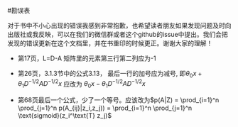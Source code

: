 #勘误表

对于书中不小心出现的错误我感到非常抱歉，也希望读者朋友如果发现问题及时向出版社或我反映，可以在我们的微信群或者这个github的issue中提出。我们会把发现的错误更新在这个文档里，并在书重印的时候更正。谢谢大家的理解！

* 第17页，L=D-A 矩阵里的元素第三行第二列应为-1

* 第26页，3.1.3节中的公式3.13， 最后一行的加号应为减号, 即$\theta_0 x + \theta_1 D^{-1/2}A D^{-1/2}x$ 应改为 $\theta_0 x - \theta_1 D^{-1/2}A D^{-1/2}x$

* 第68页最后一个公式，少了一个等号。应该改为$p(A|Z) = \prod_{i=1}^n \prod_{j=1}^n p(A_{ij}|z_i,z_j)) = \prod_{i=1}^n \prod_{j=1}^n \text{sigmoid}(z_i^\text{T} z_j)$